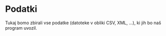 # Podatki

Tukaj bomo zbirali vse podatke (datoteke v obliki CSV, XML, ...), ki jih bo naš
program uvozil.

              